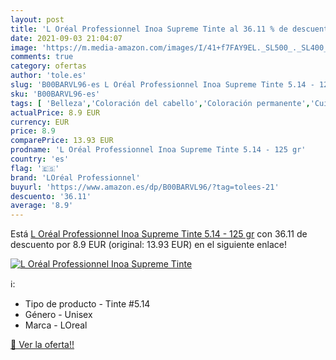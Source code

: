 ```yaml
---
layout: post
title: 'L Oréal Professionnel Inoa Supreme Tinte al 36.11 % de descuento'
date: 2021-09-03 21:04:07
image: 'https://m.media-amazon.com/images/I/41+f7FAY9EL._SL500_._SL400_.jpg'
comments: true
category: ofertas
author: 'tole.es'
slug: 'B00BARVL96-es L Oréal Professionnel Inoa Supreme Tinte 5.14 - 125 gr'
sku: 'B00BARVL96-es'
tags: [ 'Belleza','Coloración del cabello','Coloración permanente','Cuidado del cabello','loréal professionnel','oréal', ]
actualPrice: 8.9 EUR
currency: EUR
price: 8.9
comparePrice: 13.93 EUR
prodname: 'L Oréal Professionnel Inoa Supreme Tinte 5.14 - 125 gr'
country: 'es'
flag: '🇪🇸'
brand: 'LOréal Professionnel'
buyurl: 'https://www.amazon.es/dp/B00BARVL96/?tag=tolees-21'
descuento: '36.11'
average: '8.9'
---
```


Está [L Oréal Professionnel Inoa Supreme Tinte 5.14 - 125 gr](https://www.amazon.es/dp/B00BARVL96/?tag=tolees-21) con 36.11 de descuento por 8.9 EUR (original: 13.93 EUR) en el siguiente enlace!

[![L Oréal Professionnel Inoa Supreme Tinte](https://m.media-amazon.com/images/I/41+f7FAY9EL._SL500_._SL400_.jpg)](https://www.amazon.es/dp/B00BARVL96/?tag=tolees-21)

ℹ️:

- Tipo de producto - Tinte #5.14
- Género - Unisex
- Marca - LOreal

[🛒 Ver la oferta!!](https://www.amazon.es/dp/B00BARVL96/?tag=tolees-21)
